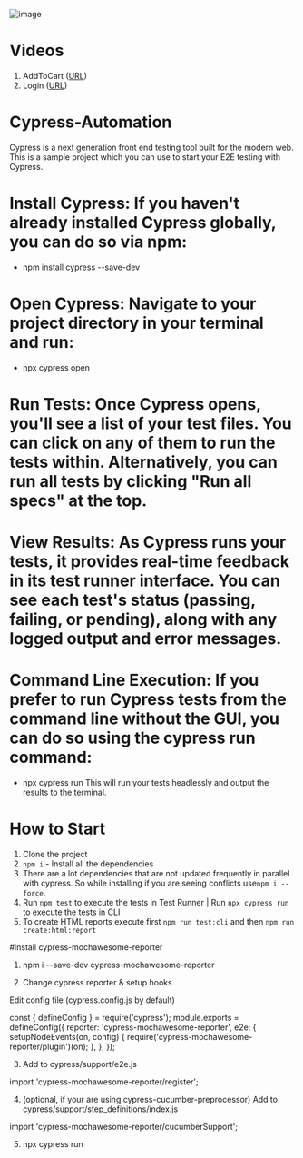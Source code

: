 ![image](https://github.com/alamin622/Cypress-Project/assets/56792623/810c0755-9529-4eef-be9d-59f83c7c387c)

# Videos
1. AddToCart ([URL](https://drive.google.com/file/d/1IhLUQuInS8PwqID52nO5Ys_DcNvlpIks/view?usp=sharing))
2. Login ([URL](https://drive.google.com/file/d/1zvMmR-ZBp9mUGRwX9E0n0JNxRsN7OumX/view?usp=sharing))


# Cypress-Automation
Cypress is a next generation front end testing tool built for the modern web. This is a sample project which you can use to start your E2E testing with Cypress.


# Install Cypress: If you haven't already installed Cypress globally, you can do so via npm:

 - npm install cypress --save-dev
# Open Cypress: Navigate to your project directory in your terminal and run:

 - npx cypress open
# Run Tests: Once Cypress opens, you'll see a list of your test files. You can click on any of them to run the tests within. Alternatively, you can run all tests by clicking "Run all specs" at the top.
# View Results: As Cypress runs your tests, it provides real-time feedback in its test runner interface. You can see each test's status (passing, failing, or pending), along with any logged output and error messages.
# Command Line Execution: If you prefer to run Cypress tests from the command line without the GUI, you can do so using the cypress run command:

 - npx cypress run
This will run your tests headlessly and output the results to the terminal.


# How to Start
1. Clone the project
2. `npm i` - Install all the dependencies
3. There are a lot dependencies that are not updated frequently in parallel with cypress. So while installing if you are seeing conflicts use`npm i --force`.
4. Run `npm test` to execute the tests in Test Runner | Run `npx cypress run` to execute the tests in CLI
5. To create HTML reports execute first `npm run test:cli` and then `npm run create:html:report`

   
#install cypress-mochawesome-reporter
1. npm i --save-dev cypress-mochawesome-reporter

2. Change cypress reporter & setup hooks

Edit config file (cypress.config.js by default)


const { defineConfig } = require('cypress');
module.exports = defineConfig({
  reporter: 'cypress-mochawesome-reporter',
  e2e: {
    setupNodeEvents(on, config) {
      require('cypress-mochawesome-reporter/plugin')(on);
    },
  },
});


3. Add to cypress/support/e2e.js

 import 'cypress-mochawesome-reporter/register';

 
4. (optional, if your are using cypress-cucumber-preprocessor) Add to cypress/support/step_definitions/index.js

import 'cypress-mochawesome-reporter/cucumberSupport';


5. npx cypress run
